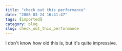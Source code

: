 ```yaml
---
title: "check out this performance"
date: "2008-03-24 16:41:47"
tags: [imported]
category: blog
slug: check_out_this_performance
---
```


I don't know how old this is, but it's quite impressive.

<object width="425" height="355"><param name="movie" value="http://www.youtube.com/v/7SlukDf4k8E&hl=en"></param><param name="wmode" value="transparent"></param><embed src="http://www.youtube.com/v/7SlukDf4k8E&hl=en" type="application/x-shockwave-flash" wmode="transparent" width="425" height="355"></embed></object>

